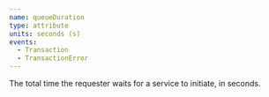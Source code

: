 ```yaml
---
name: queueDuration
type: attribute
units: seconds (s)
events:
  - Transaction
  - TransactionError
---
```


The total time the requester waits for a service to initiate, in seconds.